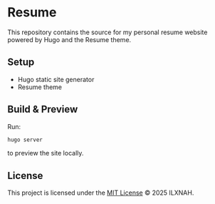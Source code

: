 # Resume

This repository contains the source for my personal resume website powered by Hugo and the Resume theme.

## Setup

- Hugo static site generator  
- Resume theme  

## Build & Preview

Run:

```bash
hugo server
```

to preview the site locally.

## License

This project is licensed under the [MIT License](./LICENSE) © 2025 ILXNAH.